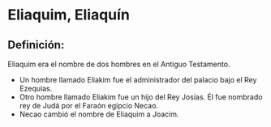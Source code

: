# Eliaquim, Eliaquín

## Definición: 

Eliaquim era el nombre de dos hombres en el Antiguo Testamento.

* Un hombre llamado Eliakim fue el administrador del palacio bajo el Rey Ezequías.
* Otro hombre llamado Eliakim fue un hijo del Rey Josías.  Él fue nombrado rey de Judá por el Faraón egipcio Necao.
* Necao cambió el nombre de Eliaquim a Joacim.

